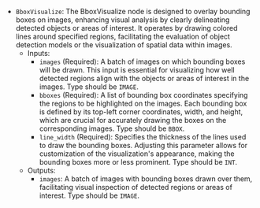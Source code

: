 - `BboxVisualize`: The BboxVisualize node is designed to overlay bounding boxes on images, enhancing visual analysis by clearly delineating detected objects or areas of interest. It operates by drawing colored lines around specified regions, facilitating the evaluation of object detection models or the visualization of spatial data within images.
    - Inputs:
        - `images` (Required): A batch of images on which bounding boxes will be drawn. This input is essential for visualizing how well detected regions align with the objects or areas of interest in the images. Type should be `IMAGE`.
        - `bboxes` (Required): A list of bounding box coordinates specifying the regions to be highlighted on the images. Each bounding box is defined by its top-left corner coordinates, width, and height, which are crucial for accurately drawing the boxes on the corresponding images. Type should be `BBOX`.
        - `line_width` (Required): Specifies the thickness of the lines used to draw the bounding boxes. Adjusting this parameter allows for customization of the visualization's appearance, making the bounding boxes more or less prominent. Type should be `INT`.
    - Outputs:
        - `images`: A batch of images with bounding boxes drawn over them, facilitating visual inspection of detected regions or areas of interest. Type should be `IMAGE`.
